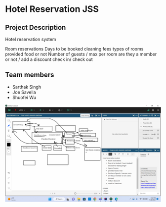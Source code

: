 # Hotel Reservation JSS

## Project Description

Hotel reservation system 

Room reservations
Days to be booked 
cleaning fees
types of rooms 
provided food or not
Number of guests / max per room 
are they a member or not / add a discount
check in/ check out 

## Team members

- Sarthak Singh
- Joe Savella
- Shuofei Wu


![image](UMLDiagram.png)
